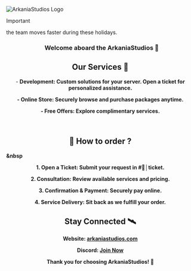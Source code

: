 ![ArkaniaStudios Logo](https://cdn.discordapp.com/attachments/1058448782481690714/1233888565218246776/arkaniatypo.png?ex=662ebbc6&is=662d6a46&hm=49b5e58f25d0508348870f67d3659fb4dde83669fd54d4ea5974af24d3df0d2b&)
> [!IMPORTANT]
> the team moves faster during these holidays.

<h3 align="center">
&nbsp
Welcome aboard the ArkaniaStudios 🔭
</h3>

<h2 align="center">
Our Services 🌊
</h2>

<p align="center">
- <strong>Development<strong>: Custom solutions for your server. Open a ticket for personalized assistance.
</p>
<p align="center">
- <strong>Online Store<strong>: Securely browse and purchase packages anytime.
</p>
<p align="center">
- <strong>Free Offers<strong>: Explore complimentary services.
</p>
&nbsp

<h2 align="center">
📜 How to order ?
</h2>

&nbsp
<p align="center">
1. <strong>Open a Ticket<strong>: Submit your request in #📨│ticket.
</p>
<p align="center">
2. <strong>Consultation<strong>: Review available services and pricing.
</p>
<p align="center">
3. <strong>Confirmation & Payment<strong>: Securely pay online.
</p>
<p align="center">
4. <strong>Service Delivery<strong>: Sit back as we fulfill your order.
</p>

<h2 align="center">
Stay Connected 🛰️
</h2>

<div align="center">

**Website**: [arkaniastudios.com](https://arkaniastudios.com)

**Discord**: [Join Now](https://discord.gg/n32uQGQVeE)

Thank you for choosing ArkaniaStudios! 🌟





